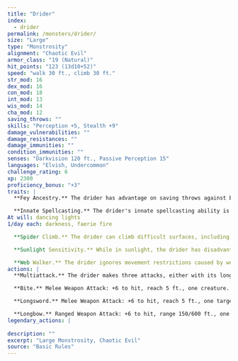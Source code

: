 ```yaml
---
title: "Drider"
index:
  - drider
permalink: /monsters/drider/
size: "Large"
type: "Monstrosity"
alignment: "Chaotic Evil"
armor_class: "19 (Natural)"
hit_points: "123 (13d10+52)"
speed: "walk 30 ft., climb 30 ft."
str_mod: 16
dex_mod: 16
con_mod: 18
int_mod: 13
wis_mod: 14
cha_mod: 12
saving_throws: ""
skills: "Perception +5, Stealth +9"
damage_vulnerabilities: ""
damage_resistances: ""
damage_immunities: ""
condition_immunities: ""
senses: "Darkvision 120 ft., Passive Perception 15"
languages: "Elvish, Undercommon"
challenge_rating: 6
xp: 2300
proficiency_bonus: "+3"
traits: |
  **Fey Ancestry.** The drider has advantage on saving throws against being charmed, and magic can't put the drider to sleep.

  **Innate Spellcasting.** The drider's innate spellcasting ability is Wisdom (spell save DC 13). The drider can innately cast the following spells, requiring no material components:
At will: dancing lights
1/day each: darkness, faerie fire

  **Spider Climb.** The drider can climb difficult surfaces, including upside down on ceilings, without needing to make an ability check.

  **Sunlight Sensitivity.** While in sunlight, the drider has disadvantage on attack rolls, as well as on Wisdom (Perception) checks that rely on sight.

  **Web Walker.** The drider ignores movement restrictions caused by webbing.
actions: |
  **Multiattack.** The drider makes three attacks, either with its longsword or its longbow. It can replace one of those attacks with a bite attack.

  **Bite.** Melee Weapon Attack: +6 to hit, reach 5 ft., one creature. Hit: 2 (1d4) piercing damage plus 9 (2d8) poison damage.

  **Longsword.** Melee Weapon Attack: +6 to hit, reach 5 ft., one target. Hit: 7 (1d8 + 3) slashing damage, or 8 (1d10 + 3) slashing damage if used with two hands.

  **Longbow.** Ranged Weapon Attack: +6 to hit, range 150/600 ft., one target. Hit: 7 (1d8 + 3) piercing damage plus 4 (1d8) poison damage.  
legendary_actions: |
  
description: ""
excerpt: "Large Monstrosity, Chaotic Evil"
source: "Basic Rules"
---
```

